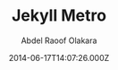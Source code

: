 ---
title: Jekyll Metro
github: 'https://github.com/olakara/JekyllMetro'
demo: 'http://abdelraoof.com'
author: Abdel Raoof Olakara
ssg:
  - Jekyll
cms:
  - No Cms
date: 2014-06-17T14:07:26.000Z
github_branch: master
description: A Metro based theme for Jekyll
stale: true
---